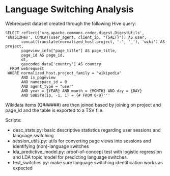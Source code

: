 # Language Switching Analysis

Webrequest dataset created through the following Hive query:

    SELECT reflect('org.apache.commons.codec.digest.DigestUtils', 'sha512Hex', CONCAT(user_agent, client_ip, "{SALT}")) AS user,
           concat(translate(normalized_host.project, '-', '_'), 'wiki') AS project,
           pageview_info["page_title"] AS page_title,
           page_id AS page_id,
           dt,
           geocoded_data['country'] AS country
      FROM webrequest 
     WHERE normalized_host.project_family = "wikipedia"
           AND is_pageview
           AND namespace_id = 0
           AND agent_type = "user" 
           AND year = {YEAR} AND month = {MONTH} AND day = {DAY}
           AND SUBSTR(ip, -1, 1) = {# FROM 0-9}'''
           
Wikidata items (Q######) are then joined based by joining on project and page_id and the table is exported to a TSV file.

Scripts:
* desc_stats.py: basic descriptive statistics regarding user sessions and language switching
* session_utils.py: utils for converting page views into sessions and identifying (non)-language switches
* lda_predictive_model.py: proof-of-concept test with logistic regression and LDA topic model for predicting language switches.
* test_switches.py: make sure language switching identification works as expected